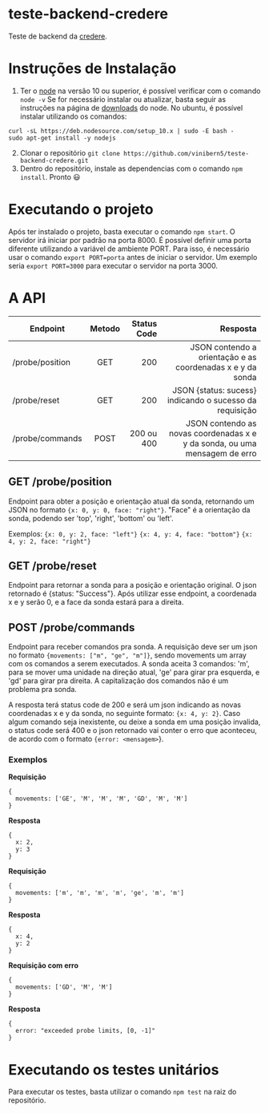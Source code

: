 # teste-backend-credere
Teste de backend da [credere](https://meucredere.com.br/).

# Instruções de Instalação

1. Ter o [node](https://nodejs.org/en/) na versão 10 ou superior, é possível verificar com o comando `node -v`
  Se for necessário instalar ou atualizar, basta seguir as instruções na página de [downloads](https://nodejs.org/en/download/) do node. No ubuntu, é possível instalar utilizando os comandos:
  ```
  curl -sL https://deb.nodesource.com/setup_10.x | sudo -E bash -
  sudo apt-get install -y nodejs
  ```
2. Clonar o repositório `git clone https://github.com/vinibern5/teste-backend-credere.git`
3. Dentro do repositório, instale as dependencias com o comando `npm install`. Pronto :smiley:

# Executando o projeto

Após ter instalado o projeto, basta executar o comando `npm start`. O servidor irá iniciar por padrão na porta 8000.
É possível definir uma porta diferente utilizando a variável de ambiente PORT. Para isso, é necessário usar o comando
`export PORT=porta` antes de iniciar o servidor. Um exemplo seria `export PORT=3000` para executar o servidor na porta 3000.

# A API


| Endpoint      | Metodo        | Status Code  | Resposta  |
| ------------- |:-------------:| ------------:| ---------:|
| /probe/position| GET          | 200          | JSON contendo a orientação e as coordenadas x e y da sonda |
| /probe/reset   | GET          | 200          | JSON {status: sucess} indicando o sucesso da requisição |
| /probe/commands| POST         | 200 ou 400   | JSON contendo as novas coordenadas x e y da sonda, ou uma mensagem de erro|

## GET /probe/position
Endpoint para obter a posição e orientação atual da sonda, retornando um JSON no formato 
`{x: 0, y: 0, face: "right"}`. "Face" é a orientação da sonda, podendo ser 'top', 'right', 'bottom' ou 'left'.

Exemplos: 
`{x: 0, y: 2, face: "left"}`
`{x: 4, y: 4, face: "bottom"}`
`{x: 4, y: 2, face: "right"}`

## GET /probe/reset
Endpoint para retornar a sonda para a posição e orientação original.
O json retornado é {status: "Success"}. Após utilizar esse endpoint, a coordenada x e y serão 0, e a face da sonda estará para a direita.

## POST /probe/commands
Endpoint para receber comandos pra sonda. A requisição deve ser um json no formato
`{movements: ["m", "ge", "m"]}`, sendo movements um array com os comandos a serem executados.
A sonda aceita 3 comandos: 'm', para se mover uma unidade na direção atual, 'ge' para girar pra esquerda, e 'gd' para girar pra direita. A capitalização dos comandos não é um problema pra sonda.

A resposta terá status code de 200 e será um json indicando as novas coordenadas x e y da sonda, no seguinte formato: `{x: 4, y: 2}`.
Caso algum comando seja inexistente, ou deixe a sonda em uma posição invalida, o status code será 400 e o json retornado vai conter o erro que aconteceu, de acordo com o formato `{error: <mensagem>`}.

### Exemplos

**Requisição**
```
{
  movements: ['GE', 'M', 'M', 'M', 'GD', 'M', 'M']
}
```
**Resposta**
```
{
  x: 2,
  y: 3
}
```

**Requisição**
``` 
{
  movements: ['m', 'm', 'm', 'm', 'ge', 'm', 'm']
}
```
**Resposta**
```
{
  x: 4,
  y: 2
}
```

**Requisição com erro**
```
{
  movements: ['GD', 'M', 'M']
}
```
**Resposta**
```
{
  error: "exceeded probe limits, [0, -1]"
}
```

# Executando os testes unitários
Para executar os testes, basta utilizar o comando `npm test` na raiz do repositório.
